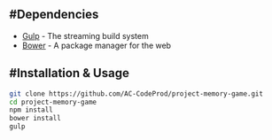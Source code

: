 #Dependencies
-----------------
* [Gulp](http://gulpjs.com/) - The streaming build system
* [Bower](http://bower.io/) - A package manager for the web

#Installation & Usage
-----------------

```sh
git clone https://github.com/AC-CodeProd/project-memory-game.git
cd project-memory-game
npm install
bower install
gulp
```